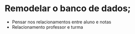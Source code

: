 # Remodelar o banco de dados;
- Pensar nos relacionamentos entre aluno e notas
- Relacionamento professor e turma

